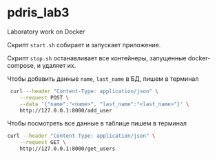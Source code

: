 # pdris_lab3
Laboratory work on Docker

Скрипт ```start.sh``` собирает и запускает приложение.

Скрипт ```stop.sh``` останавливает все контейнеры, запущенные docker-compose, и удаляет их. 

Чтобы добавить данные ```name```, ```last_name``` в БД, пишем в терминал
```bash
 curl --header "Content-Type: application/json" \
    --request POST \
    --data '{"name":"<name>", "last_name":"<last_name>"}' \
    http://127.0.0.1:8000/add_user
```

Чтобы посмотреть все данные в таблице пишем в терминал
```bash
curl --header "Content-Type: application/json" \
    --request GET \
    http://127.0.0.1:8000/get_users
```